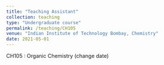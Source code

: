 ```yaml
---
title: "Teaching Assistant"
collection: teaching
type: "Undergraduate course"
permalink: /teaching/CH105
venue: "Indian Institute of Technology Bombay, Chemistry"
date: 2021-05-01
---
```


CH105 : Organic Chemistry (change date)
